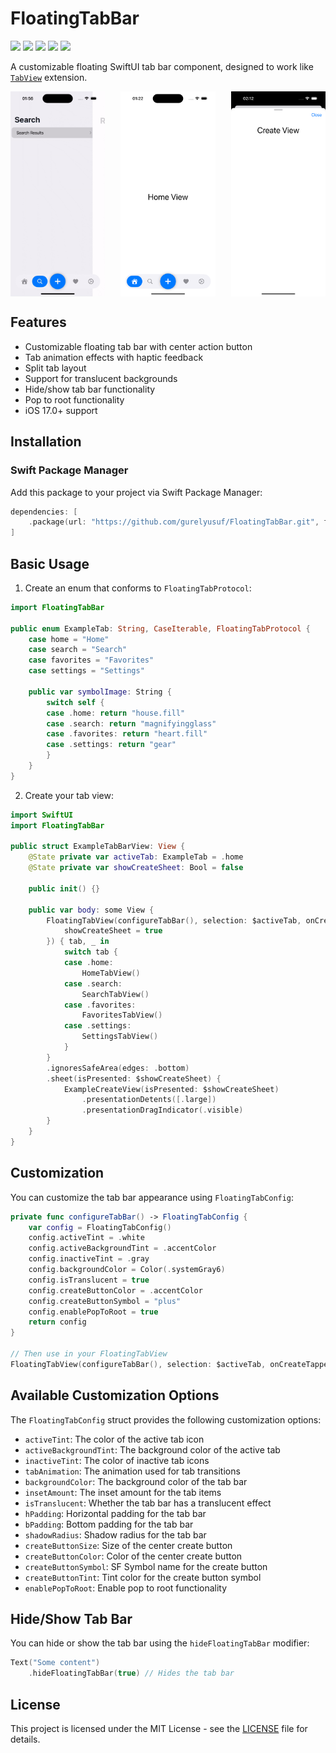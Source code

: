 # FloatingTabBar

<p align="left">
<a href="https://www.swift.org"><img src="https://img.shields.io/badge/Language-Swift%205.9-%23DE5D43"></a>
<a href="https://developer.apple.com/ios/"><img src="https://img.shields.io/badge/Platform-iOS%2017.0%2B-%2359ABE1"></a>
<a href="https://developer.apple.com/documentation/SwiftUI"><img src="https://img.shields.io/badge/Framework-SwiftUI-%233B82F7"></a>
<a href="https://www.swift.org/package-manager/"><img src="https://img.shields.io/badge/SPM-Compatible-%23FF149367"></a>
<a href="https://en.wikipedia.org/wiki/MIT_License/"><img src="https://img.shields.io/badge/license-mit-brightgreen.svg"></a>
</p>

A customizable floating SwiftUI tab bar component, designed to work like [`TabView`](https://developer.apple.com/documentation/swiftui/tabview) extension.

<div style="display: flex; justify-content: space-between;">
  <img src="./Assets/usage.gif" alt="Usage" width="30%" />
  <img src="./Assets/1.png" alt="Screenshot 1" width="30%" />
  <img src="./Assets/2.png" alt="Screenshot 2" width="30%" />
</div>


## Features

- Customizable floating tab bar with center action button
- Tab animation effects with haptic feedback
- Split tab layout
- Support for translucent backgrounds
- Hide/show tab bar functionality
- Pop to root functionality
- iOS 17.0+ support

## Installation

### Swift Package Manager

Add this package to your project via Swift Package Manager:

```swift
dependencies: [
    .package(url: "https://github.com/gurelyusuf/FloatingTabBar.git", from: "1.0.0")
]
```

## Basic Usage

1. Create an enum that conforms to `FloatingTabProtocol`:

```swift
import FloatingTabBar

public enum ExampleTab: String, CaseIterable, FloatingTabProtocol {
    case home = "Home"
    case search = "Search"
    case favorites = "Favorites"
    case settings = "Settings"
    
    public var symbolImage: String {
        switch self {
        case .home: return "house.fill"
        case .search: return "magnifyingglass"
        case .favorites: return "heart.fill"
        case .settings: return "gear"
        }
    }
}
```

2. Create your tab view:

```swift
import SwiftUI
import FloatingTabBar

public struct ExampleTabBarView: View {
    @State private var activeTab: ExampleTab = .home
    @State private var showCreateSheet: Bool = false
    
    public init() {}
    
    public var body: some View {
        FloatingTabView(configureTabBar(), selection: $activeTab, onCreateTapped: {
            showCreateSheet = true
        }) { tab, _ in
            switch tab {
            case .home:
                HomeTabView()
            case .search:
                SearchTabView()
            case .favorites:
                FavoritesTabView()
            case .settings:
                SettingsTabView()
            }
        }
        .ignoresSafeArea(edges: .bottom)
        .sheet(isPresented: $showCreateSheet) {
            ExampleCreateView(isPresented: $showCreateSheet)
                .presentationDetents([.large])
                .presentationDragIndicator(.visible)
        }
    }
}
```

## Customization

You can customize the tab bar appearance using `FloatingTabConfig`:

```swift
private func configureTabBar() -> FloatingTabConfig {
    var config = FloatingTabConfig()
    config.activeTint = .white
    config.activeBackgroundTint = .accentColor
    config.inactiveTint = .gray
    config.backgroundColor = Color(.systemGray6)
    config.isTranslucent = true
    config.createButtonColor = .accentColor
    config.createButtonSymbol = "plus"
    config.enablePopToRoot = true
    return config
}

// Then use in your FloatingTabView
FloatingTabView(configureTabBar(), selection: $activeTab, onCreateTapped: { ... }) { ... }
```

## Available Customization Options

The `FloatingTabConfig` struct provides the following customization options:

- `activeTint`: The color of the active tab icon
- `activeBackgroundTint`: The background color of the active tab
- `inactiveTint`: The color of inactive tab icons
- `tabAnimation`: The animation used for tab transitions
- `backgroundColor`: The background color of the tab bar
- `insetAmount`: The inset amount for the tab items
- `isTranslucent`: Whether the tab bar has a translucent effect
- `hPadding`: Horizontal padding for the tab bar
- `bPadding`: Bottom padding for the tab bar
- `shadowRadius`: Shadow radius for the tab bar
- `createButtonSize`: Size of the center create button
- `createButtonColor`: Color of the center create button
- `createButtonSymbol`: SF Symbol name for the create button
- `createButtonTint`: Tint color for the create button symbol
- `enablePopToRoot`: Enable pop to root functionality



## Hide/Show Tab Bar

You can hide or show the tab bar using the `hideFloatingTabBar` modifier:

```swift
Text("Some content")
    .hideFloatingTabBar(true) // Hides the tab bar
```

## License

This project is licensed under the MIT License - see the [LICENSE](./LICENSE) file for details.
